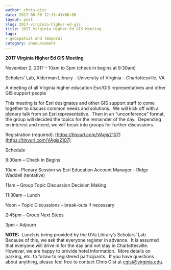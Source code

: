 ```yaml
---
author: chris-gist
date: 2017-08-30 12:13:41+00:00
layout: post
slug: 2017-virginia-higher-ed-gis
title: 2017 Virginia Higher Ed GIS Meeting
tags:
- geospatial and temporal
category: announcement
---
```


**2017 Virginia Higher Ed GIS Meeting**

November 2, 2017 – 10am to 3pm (check in begins at 9:30am)

Scholars’ Lab, Alderman Library - University of Virginia – Charlottesville, VA

A meeting of all Virginia higher education Esri/GIS representatives and other GIS support people

This meeting is for Esri designates and other GIS support staff to come together to discuss common needs and solutions.  We will kick off with a plenary talk from an Esri representative.  Then in an “unconference” format, the group will decided the topics for the remainder of the day.  Depending on interest and need, we will break into groups for further discussions.

Registration (required): [https://tinyurl.com/VAgis2107](https://tinyurl.com/VAgis2107)

Schedule

9:30am – Check in Begins

10am – Plenary Session w/ Esri Education Account Manager - Ridge Waddell (tentative)

11am – Group Topic Discussion Decision Making

11:30am – Lunch

Noon – Topic Discussions – break-outs if necessary

2:45pm – Group Next Steps

3pm – Adjourn

**NOTE:**  Lunch is being provided by the UVa Library’s Scholars’ Lab.  Because of this, we ask that everyone register in advance.  It is assumed that everyone will drive in for the day and not stay in Charlottesville.  However, we are happy to provide hotel information.  More details on parking, etc. to follow to registered participants.  If you have questions about anything, please feel free to contact Chris Gist at [cgist@virginia.edu](mailto:cgist@virginia.edu).

